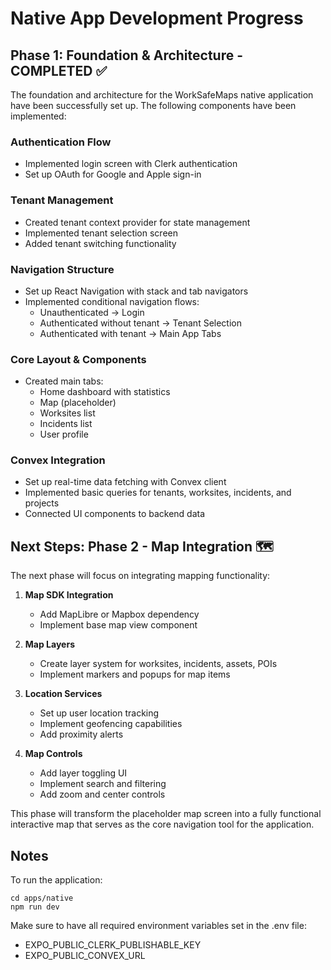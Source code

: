 # Native App Development Progress

## Phase 1: Foundation & Architecture - COMPLETED ✅

The foundation and architecture for the WorkSafeMaps native application have been successfully set up. The following components have been implemented:

### Authentication Flow
- Implemented login screen with Clerk authentication
- Set up OAuth for Google and Apple sign-in

### Tenant Management
- Created tenant context provider for state management
- Implemented tenant selection screen
- Added tenant switching functionality

### Navigation Structure
- Set up React Navigation with stack and tab navigators
- Implemented conditional navigation flows:
  - Unauthenticated -> Login
  - Authenticated without tenant -> Tenant Selection
  - Authenticated with tenant -> Main App Tabs

### Core Layout & Components
- Created main tabs:
  - Home dashboard with statistics
  - Map (placeholder)
  - Worksites list
  - Incidents list
  - User profile

### Convex Integration
- Set up real-time data fetching with Convex client
- Implemented basic queries for tenants, worksites, incidents, and projects
- Connected UI components to backend data

## Next Steps: Phase 2 - Map Integration 🗺️

The next phase will focus on integrating mapping functionality:

1. **Map SDK Integration**
   - Add MapLibre or Mapbox dependency
   - Implement base map view component

2. **Map Layers**
   - Create layer system for worksites, incidents, assets, POIs
   - Implement markers and popups for map items

3. **Location Services**
   - Set up user location tracking
   - Implement geofencing capabilities
   - Add proximity alerts

4. **Map Controls**
   - Add layer toggling UI
   - Implement search and filtering
   - Add zoom and center controls

This phase will transform the placeholder map screen into a fully functional interactive map that serves as the core navigation tool for the application.

## Notes

To run the application:
```
cd apps/native
npm run dev
```

Make sure to have all required environment variables set in the .env file:
- EXPO_PUBLIC_CLERK_PUBLISHABLE_KEY
- EXPO_PUBLIC_CONVEX_URL 